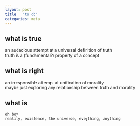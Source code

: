 ```yaml
---
layout: post
title:  "to do"
categories: meta
---
```


## what is true
an audacious attempt at a universal definition of truth  
truth is a (fundamental?) property of a concept

## what is right

  an irresponsible attempt at unification of morality  
  maybe just exploring any relationship between truth and morality

## what is

    oh boy  
    reality, existence, the universe, eveything, anything
    
